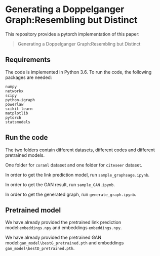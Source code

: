 # Generating a Doppelganger Graph:Resembling but Distinct

This repository provides a pytorch implementation of this paper:
> Generating a Doppelganger Graph:Resembling but Distinct


## Requirements

The code is implemented in Python 3.6. To run the code, the following packages are needed:

```
numpy
networkx
scipy
python-igraph
powerlaw
scikit-learn
matplotlib
pytorch
statsmodels
```

## Run the code
 
The two folders contain different datasets, different codes and different pretrained models.

One folder for `coraml` dataset and one folder for `citeseer` dataset.
 
In order to get the link prediction model, run `sample_graphsage.ipynb`. 

In order to get the GAN result, run `sample_GAN.ipynb`.

In order to get the generated graph, run `generate_graph.ipynb`.

## Pretrained model

We have already provided the pretrained link prediction model:`embeddings.npy` and embeddings `embeddings.npy`.

We have already provided the pretrained GAN model:`gan_model\bestG_pretrained.pth` and embeddings `gan_model\bestD_pretrained.pth`.
